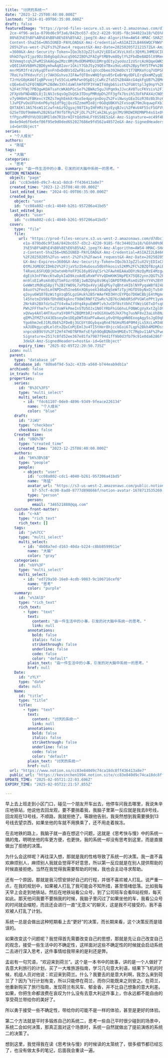 ```yaml
---
title: "讨厌的系统一"
date: "2023-12-25T08:40:00.000Z"
lastmod: "2024-01-09T06:35:00.000Z"
draft: false
featuredImage: "https://prod-files-secure.s3.us-west-2.amazonaws.com/d7dbc101-8\
  2ce-4f96-ae1a-879bd6c9f3a6/842bc657-d3c2-4220-9185-f8c344023a18/%E6%80%9D%E8%\
  80%83%E5%BF%AB%E4%B8%8E%E6%85%A2.jpeg?X-Amz-Algorithm=AWS4-HMAC-SHA256&X-Amz-\
  Content-Sha256=UNSIGNED-PAYLOAD&X-Amz-Credential=ASIAZI2LB466WQCFNWVY%2F20250\
  205%2Fus-west-2%2Fs3%2Faws4_request&X-Amz-Date=20250205T212157Z&X-Amz-Expires\
  =3600&X-Amz-Security-Token=IQoJb3JpZ2luX2VjEDIaCXVzLXdlc3QtMiJHMEUCIQDEKnc7WG\
  UhkD7quYIjpz9Dz3b8gGqdikucq50G2IBO%2FAIgFtMB9vm8OylY%2FbdDe8AD5lX9RmvKQzDSsWD\
  93Vmmqtcq%2FwMIShAAGgw2Mzc0MjMxODM4MDUiDMrgdEty2yoUozIzUSrcAzKQqeGWKSSPxotEaE\
  vQ0I1kKV6BH%2BD6ymhwAq82avr1GkiY7GbJ5y29QEoTBxu9oLu6Q%2BpyfHY5TPm%2BBlhn7jPC3\
  mnrMSM3fr4iV6yqDTenFnOxDd0V1dZwFBiselqVccDbeo392HdOcY1T7BMXoYcq7VDPSk7eRnjWvh\
  7RoLYa7PXdvuYzljr7AH3GshvoJIFAwfQT8nvWHQfqnv05rEeBrWydDFLErq9xmMZyqQ3DdXca0Pl\
  TJrHzG0pKA6f1qBPvvejfvS5CuLmMkFwn9SpD1jCwRcZfa5I%2B4AkcG4qkFgUB7%2BMnuzJgCLbD\
  cQEe6xE%2FQlNBGP%2BdWv3XhldaWlhHf0TP3YnWIT48gb6Sist%2FUAttpl3g9npY%2F21EYewUP\
  %2F4t7FWj7PB3gwKOATsaYcWKAbPGcSe7%2BWAz5guJVPqm9xJJvcAV8TucFKVsis%2F1pfd3GVN%\
  2FXpVbFND4BDL8jILNVJc6qsOgIkQSk3TDoyPMRdpD%2FF3gfk7bsihSJbFkPAX4zCNOS6EVAiGdK\
  v7y9H0m%2FBKexcYZRZs7mghEmkXrNso5e4pprpnDoyZ%2FviNwsyGEoIGzR30z8b3hz6zSfx9jf8\
  lJvPEPvOxUFUn6nP6yYq1df9gjQvzGZzmeMIe8jr0GOqUBKX%2FxsoqK79mJkquwpFXb7awLMdEyo\
  QXTAEKlJAS76sW11CzwfnkGz92gyaj987IkyIHFHRiYgzEyqBJvi%2FWvU4F55cF5GFVVur25SHra\
  G2SeTOUf9mHm4%2B26Saf9VfbTRy%2FjDL7%2FCakZALyLgn7Mz9RDWIREMNPh4sG1x0VTp7zyKTE\
  tfPgzvMPdYVU3O18MIldm7R1brHIFtQdd94LFY0S58E5z&X-Amz-Signature=ec49f4b5fd400bd\
  8e4e94e6f6e6ef86f95e9d0ded652027686e9fd562a48572e&X-Amz-SignedHeaders=host&x-\
  id=GetObject"
series:
  - "个人成长"
authors:
  - "陈猛"
tags:
  - "大脑"
categories:
  - "思考"
summary: "由一件生活中的小事，引发的对大脑中系统一的思考。"
NOTION_METADATA:
  object: "page"
  id: "cc83e840-d9c7-4ca1-8dc8-ff436413a8e7"
  created_time: "2023-12-25T08:40:00.000Z"
  last_edited_time: "2024-01-09T06:35:00.000Z"
  created_by:
    object: "user"
    id: "cc08a802-cdc1-4040-b261-957206a41bd5"
  last_edited_by:
    object: "user"
    id: "cc08a802-cdc1-4040-b261-957206a41bd5"
  cover:
    type: "file"
    file:
      url: "https://prod-files-secure.s3.us-west-2.amazonaws.com/d7dbc101-82ce-4f96-a\
        e1a-879bd6c9f3a6/842bc657-d3c2-4220-9185-f8c344023a18/%E6%80%9D%E8%80%8\
        3%E5%BF%AB%E4%B8%8E%E6%85%A2.jpeg?X-Amz-Algorithm=AWS4-HMAC-SHA256&X-Am\
        z-Content-Sha256=UNSIGNED-PAYLOAD&X-Amz-Credential=ASIAZI2LB466277UOVEI\
        %2F20250205%2Fus-west-2%2Fs3%2Faws4_request&X-Amz-Date=20250205T212050Z\
        &X-Amz-Expires=3600&X-Amz-Security-Token=IQoJb3JpZ2luX2VjEDIaCXVzLXdlc3\
        QtMiJGMEQCIDHb2V%2FJjaVSzIb4uGosu50bVhkosis52KM%2FC%2BZQfBzgAiBeNehcQuB\
        T4RanL6SFUQDjH3ateHbYoFP3G16y8SVqCSr%2FAwhKEAAaDDYzNzQyMzE4MzgwNSIMMYXV\
        dgEik3nFFWxcKtwDykIaD9kzxAdEuRxWfVYvQDmKHK5NpPEX75Q82ynnJQGT%2FbbfJ8Equ\
        mn9lsEIaRsmXdEqTSmFGzr05Bj1wBZQhp8s9KqlQAPDTRBvRsmOiDFnYY4%2BYM4BdgRE3q\
        GeWWtzMdKqS8pjT%2B1YWO9L7xPbQx4VyjAEqPGy7qBhtxHIblNYPyqaW8f824LVDn3j%2F\
        84uot%2Feo5LmtNPDnd5Ine66nXQ6yoeX346aDqSeWfzTpjHGfDSbyNxOjTu54VDIcOfXFO\
        q2oyu6W1O78zWitgVzqD5LgzGHuk%2B5rWAefKD3HYcEYPQo7D6WCBbjE4tMgmdV1qCzWEN\
        l45YetmIV98kfDhd0Ekgkncf98WlRNFfZSwRc%2B76cUWbORSdPVGWlePPt1yeWHLrcGsKw\
        2NrkA%2BXfdzSuZfV4x6wJz0Yq4kpuEWHPlvhJuCDf8stVbhCfVWziG6TxDfsq8tdehRGFk\
        PW%2FFfhm7vrTiCVoWFkPmeInSTU5OJx1N0lYRbFhiG6hvLFONWCgVyXxtZglO9lYftaIu0\
        xQVwy4AXl4HTXuuYa5Y0Rf%2BQMtbRJreOGSXUwO5JkX7hg7usNF8v23aLUh8Nz6BHfjlhZ\
        qEM%2FMZ7sX43EbseyDeiDEpDWTdUaPFwAwoLyOvQY6pgHN0EoogAgy5sJgE0qPdVyIbKoq\
        Ygo6hmJeEJ1RLObE%2FDeBj3GCbYtOGybqxqRn476GHsMS4P0M4jLs5XcLxM34OGAxn4ruG\
        xAJUDkgycq9LeldtxZQxCoMjEml3v4TI5tHer8hjcckEoi67Lqp%2Bkh4MDMOssHhu%2F3Y\
        xnpcskB9VtU%2F12Hf47HO7NFRmfsEfph9OqBQNdUm9MGEv7C7Mqbv11AF%2FweZ&X-Amz-\
        Signature=2517c8fd52ee367e81fa7987f94d1ff9b0d3fb79c91e0da6286ff6fbf0239\
        3de&X-Amz-SignedHeaders=host&x-id=GetObject"
      expiry_time: "2025-02-05T22:20:50.735Z"
  icon: null
  parent:
    type: "database_id"
    database_id: "8d6a6f9d-5a2c-433b-a560-b744eab9db1a"
  archived: false
  in_trash: false
  properties:
    series:
      id: "B%3C%3FS"
      type: "multi_select"
      multi_select:
        - id: "fdc61107-0de9-4896-9349-9feace22613d"
          name: "个人成长"
          color: "blue"
    draft:
      id: "JiWU"
      type: "checkbox"
      checkbox: false
    Created time:
      id: "UBQ%7B"
      type: "created_time"
      created_time: "2023-12-25T08:40:00.000Z"
    authors:
      id: "bK%3B%5B"
      type: "people"
      people:
        - object: "user"
          id: "cc08a802-cdc1-4040-b261-957206a41bd5"
          name: "陈猛"
          avatar_url: "https://s3-us-west-2.amazonaws.com/public.notion-static.com/775523\
            b7-57cf-4c98-8ad8-8777d898666f/notion-avatar-1678713535269.png"
          type: "person"
          person:
            email: "346521888@qq.com"
    custom-front-matter:
      id: "c~kA"
      type: "rich_text"
      rich_text: []
    tags:
      id: "jw%7CC"
      type: "multi_select"
      multi_select:
        - id: "4b08a7ed-d163-40da-b224-c8bb8599911e"
          name: "大脑"
          color: "gray"
    categories:
      id: "nbY%3F"
      type: "multi_select"
      multi_select:
        - id: "ed729a50-16e0-4cdb-9083-9c106716cef6"
          name: "思考"
          color: "purple"
    summary:
      id: "x%3AlD"
      type: "rich_text"
      rich_text:
        - type: "text"
          text:
            content: "由一件生活中的小事，引发的对大脑中系统一的思考。"
            link: null
          annotations:
            bold: false
            italic: false
            strikethrough: false
            underline: false
            code: false
            color: "default"
          plain_text: "由一件生活中的小事，引发的对大脑中系统一的思考。"
          href: null
    Date:
      id: "zYLY"
      type: "date"
      date: null
    Name:
      id: "title"
      type: "title"
      title:
        - type: "text"
          text:
            content: "讨厌的系统一"
            link: null
          annotations:
            bold: false
            italic: false
            strikethrough: false
            underline: false
            code: false
            color: "default"
          plain_text: "讨厌的系统一"
          href: null
  url: "https://www.notion.so/cc83e840d9c74ca18dc8ff436413a8e7"
  public_url: "https://kevinchen1994.notion.site/cc83e840d9c74ca18dc8ff436413a8e7"
UPDATE_TIME: "2025-02-05T21:22:03.696Z"
EXPIRY_TIME: "2025-02-05T22:21:57.855Z"

---
```

<link rel="stylesheet" href="https://cdn.jsdelivr.net/npm/katex@0.16.2/dist/katex.min.css" integrity="sha384-bYdxxUwYipFNohQlHt0bjN/LCpueqWz13HufFEV1SUatKs1cm4L6fFgCi1jT643X" crossorigin="anonymous">


早上去上班走到小区门口，碰见一个朋友开车出去，他停车问我去哪里，我说朱辛庄地铁站，他说他去回龙观，要不要捎着我，我脑子里第一反应就是我去8号线，回龙观在13号线，不顺路，我就拒绝了。等跟他告别，我突然想到我需要换到13号线去望京西，如果坐他的车就不用换乘了，还不用走着挨冻。


在去地铁的路上，我脑子就一直在想这个问题，这就是《思考快与慢》中的系统一搞的鬼，明明坐他的车更方便，也更快，我的系统一却没有思考到这里，而是直接做出了拒绝的决策。


为什么会这样呢？再往深入想，那就是我的性格导致了系统一的决策。我一直不喜欢麻烦别人，麻烦别人我就会觉得不好意思，所以第一反应就是在别人提供帮助的时候直接拒绝。当然在我觉得我需要帮助的时候，我也会主动寻求帮助。


还有一个原因，那就是我习惯安排好自己的行程，并很不喜欢被人打乱。说严重一点，在我的规划中，如果被人打乱了我可能会不知所措，甚至情绪低落。比如我每天早上会走到地铁站，然后在地铁站看公众号，到了公司班车会看B站视频，每天如此。那天他问我要不要捎我的时候，我脑子里闪过了如果坐他的车，我看公众号的时间就会缩短，而且还会进行一直“无意义”的聊天，这是我不可接受的，我不喜欢被人打乱了计划。


系统一总是会做出这种短期看上去“更好”的决策，而长期来看，这个决策反而是错误的。


如果改变这个问题呢？我觉得首先需要改变自己的思想，那就是先让自己改变自己的观念，接受一些生活中的不确定性，这样面对这些不确定性的时候就会启动系统二去进行深入思考，这件事情给我带来的是利还是弊。


孟岩有一句咒语，“欢迎来到荷兰”。这个是一本书中的故事，讲的是一个人做好了去意大利旅行的计划，买了一大堆旅游指南，学习几句意大利语，结果下飞机的时候，机组人员对他说：欢迎来到荷兰。什么？我要去的是意大利啊，我怎么来到荷兰了？因为飞行计划有变，所以只能停在荷兰，而你只能既来之则安之。在荷兰，他重新购买了旅行指南，发现荷兰有风车、郁金香，并不比自己想象的意大利差。如果，你把生命都浪费在哀叹为什么没有去意大利这件事上，你永远都不能自由的享受荷兰带给你的美好了。


所以勇于接受一些不确定性，带给你的可能不是一样的体验，甚至是更好的体验。


第二个方法就是平时多锻炼自己的系统二，思考一些自己平时很少碰到的场景中，系统二会如何决策，那真正面对这个场景时，系统一自然就做出了提前演练的系统二的决策了。


想到这里，我觉得我在读《思考快与慢》的时候读的太笼统了，很多细节都已经忘了，也没有做太多的笔记，后面我会重读一遍。


